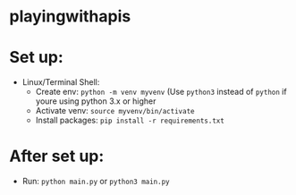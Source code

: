 # playingwithapis

# Set up:
  - Linux/Terminal Shell: 
      - Create env: `python -m venv myvenv` (Use `python3` instead of `python` if youre using python 3.x or higher
      - Activate venv: `source myvenv/bin/activate`
      - Install packages: `pip install -r requirements.txt`
      
      
# After set up:
  - Run: `python main.py` or `python3 main.py`
